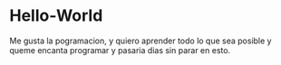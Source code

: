 # Hello-World
Me gusta la pogramacion, y quiero aprender todo lo que sea posible y queme encanta programar y pasaria dias sin parar en esto. 
